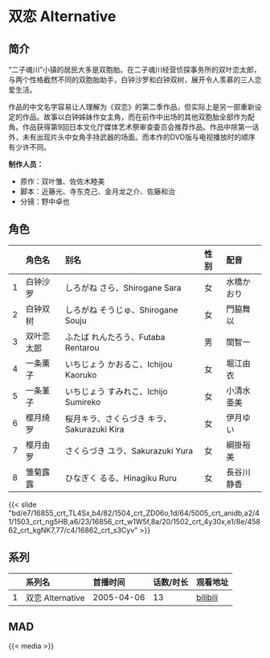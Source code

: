# 双恋 Alternative


## 简介

“二子魂川”小镇的居民大多是双胞胎。在二子魂川经营侦探事务所的双叶恋太郎，与两个性格截然不同的双胞胎助手，白钟沙罗和白钟双树，展开令人羡慕的三人恋爱生活。

作品的中文名字容易让人理解为《双恋》的第二季作品，但实际上是另一部重新设定的作品。故事以白钟姊妹作女主角，而在前作中出场的其他双胞胎全部作为配角。作品获得第9回日本文化厅媒体艺术祭审查委员会推荐作品。作品中除第一话外，未有出现片头中女角手持武器的场面。而本作的DVD版与电视播放时的顺序有少许不同。

**制作人员：**
- 原作：双叶雏、佐佐木睦美
- 脚本：近藤光、寺东克己、金月龙之介、佐藤和治
- 分镜：野中卓也

## 角色

|     |   角色名   |   别名  | 性别 |  配音  |
|:--- |:------  |:----      |:---  |:--   |
| 1 | 白钟沙罗 | しろがね さら、Shirogane Sara | 女 | 水橋かおり |
| 2 | 白钟双树 | しろがね そうじゅ、Shirogane Souju | 女 | 門脇舞以 |
| 3 | 双叶恋太郎 | ふたば れんたろう、Futaba Rentarou | 男 | 関智一 |
| 4 | 一条薰子 | いちじょう かおるこ、Ichijou Kaoruko | 女 | 堀江由衣 |
| 5 | 一条堇子 | いちじょう すみれこ、Ichijo Sumireko | 女 | 小清水亜美 |
| 6 | 樱月绮罗 | 桜月キラ、さくらづき キラ、Sakurazuki Kira | 女 | 伊月ゆい |
| 7 | 樱月由罗 | さくらづき ユラ、Sakurazuki Yura | 女 | 綱掛裕美 |
| 8 | 雏菊露露 | ひなぎく るる、Hinagiku Ruru | 女 | 長谷川静香 |

{{< slide "bd/e7/16855_crt_TL4Sx,b4/82/1504_crt_ZD06o,1d/64/5005_crt_anidb,a2/41/1503_crt_ng5HB,a6/23/16856_crt_w1W5f,8a/20/1502_crt_4y30x,e1/8e/45862_crt_kgNK7,77/c4/16862_crt_s3Cyv" >}}

## 系列

|     | 系列名            | 首播时间       | 话数/时长 | 观看地址                                                      |
|:----|:---------------|:-----------|:------|:----------------------------------------------------------|
| 1   | 双恋 Alternative | 2005-04-06 | 13    | [bilibili](https://www.bilibili.com/bangumi/play/ep41823) |

## MAD

{{< media   >}}
